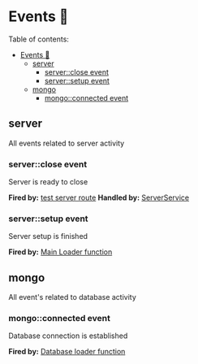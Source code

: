 # Events 📅

Table of contents:

- [Events 📅](#events-%f0%9f%93%85)
  - [server](#server)
    - [server::close event](#serverclose-event)
    - [server::setup event](#serversetup-event)
  - [mongo](#mongo)
    - [mongo::connected event](#mongoconnected-event)

## server

All events related to server activity

### server::close event

Server is ready to close

**Fired by:** [test server route](../../01_Rest_Api/03_Server/01_kill.md)
**Handled by:** [ServerService](../05_Services/02_ServerService.md)

### server::setup event

Server setup is finished

**Fired by:** [Main Loader function](../03_Loaders/index.md)

## mongo

All event's related to database activity

### mongo::connected event

Database connection is established

**Fired by:** [Database loader function](../03_Loaders/index.md#database)
